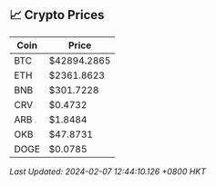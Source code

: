 ## 📈 Crypto Prices

| Coin | Price |
| ---- | ----- |
| BTC | $42894.2865 |
| ETH | $2361.8623 |
| BNB | $301.7228 |
| CRV | $0.4732 |
| ARB | $1.8484 |
| OKB | $47.8731 |
| DOGE | $0.0785 |

_Last Updated: 2024-02-07 12:44:10.126 +0800 HKT_